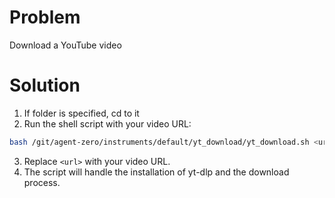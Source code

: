 # Problem
Download a YouTube video
# Solution
1. If folder is specified, cd to it
2. Run the shell script with your video URL:

```bash
bash /git/agent-zero/instruments/default/yt_download/yt_download.sh <url>
```
3. Replace `<url>` with your video URL.
4. The script will handle the installation of yt-dlp and the download process.

